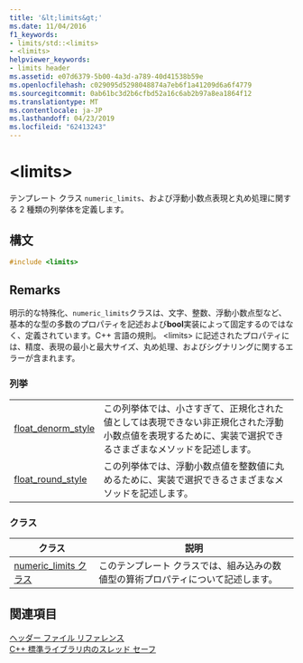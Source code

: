 ```yaml
---
title: '&lt;limits&gt;'
ms.date: 11/04/2016
f1_keywords:
- limits/std::<limits>
- <limits>
helpviewer_keywords:
- limits header
ms.assetid: e07d6379-5b00-4a3d-a789-40d41538b59e
ms.openlocfilehash: c029095d5298048874a7eb6f1a41209d6a6f4779
ms.sourcegitcommit: 0ab61bc3d2b6cfbd52a16c6ab2b97a8ea1864f12
ms.translationtype: MT
ms.contentlocale: ja-JP
ms.lasthandoff: 04/23/2019
ms.locfileid: "62413243"
---
```

# <a name="ltlimitsgt"></a>&lt;limits&gt;

テンプレート クラス `numeric_limits`、および浮動小数点表現と丸め処理に関する 2 種類の列挙体を定義します。

## <a name="syntax"></a>構文

```cpp
#include <limits>
```

## <a name="remarks"></a>Remarks

明示的な特殊化、`numeric_limits`クラスは、文字、整数、浮動小数点型など、基本的な型の多数のプロパティを記述および**bool**実装によって固定するのではなく、定義されています。C++ 言語の規則。 \<limits> に記述されたプロパティには、精度、表現の最小と最大サイズ、丸め処理、およびシグナリングに関するエラーが含まれます。

### <a name="enumerations"></a>列挙

|||
|-|-|
|[float_denorm_style](../standard-library/limits-enums.md#float_denorm_style)|この列挙体では、小さすぎて、正規化された値としては表現できない非正規化された浮動小数点値を表現するために、実装で選択できるさまざまなメソッドを記述します。|
|[float_round_style](../standard-library/limits-enums.md#float_round_style)|この列挙体では、浮動小数点値を整数値に丸めるために、実装で選択できるさまざまなメソッドを記述します。|

### <a name="classes"></a>クラス

|クラス|説明|
|-|-|
|[numeric_limits クラス](../standard-library/numeric-limits-class.md)|このテンプレート クラスでは、組み込みの数値型の算術プロパティについて記述します。|

## <a name="see-also"></a>関連項目

[ヘッダー ファイル リファレンス](../standard-library/cpp-standard-library-header-files.md)<br/>
[C++ 標準ライブラリ内のスレッド セーフ](../standard-library/thread-safety-in-the-cpp-standard-library.md)<br/>
